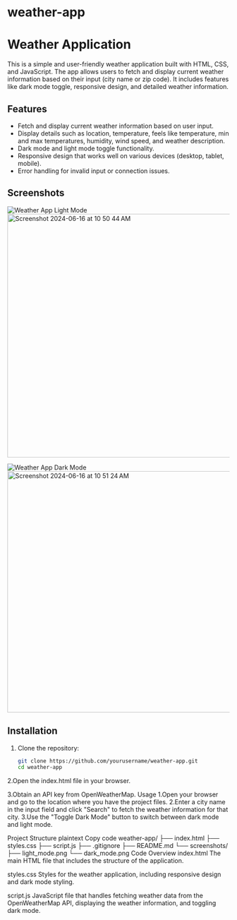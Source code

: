 # weather-app
# Weather Application

This is a simple and user-friendly weather application built with HTML, CSS, and JavaScript. The app allows users to fetch and display current weather information based on their input (city name or zip code). It includes features like dark mode toggle, responsive design, and detailed weather information.

## Features

- Fetch and display current weather information based on user input.
- Display details such as location, temperature, feels like temperature, min and max temperatures, humidity, wind speed, and weather description.
- Dark mode and light mode toggle functionality.
- Responsive design that works well on various devices (desktop, tablet, mobile).
- Error handling for invalid input or connection issues.

## Screenshots

![Weather App Light Mode](screenshots/light_mode.png)
<img width="552" alt="Screenshot 2024-06-16 at 10 50 44 AM" src="https://github.com/sravyaDongari/weather-app/assets/122468955/e405e5d7-1b31-4daf-b177-b7c21602cb66">





![Weather App Dark Mode](screenshots/dark_mode.png)
<img width="547" alt="Screenshot 2024-06-16 at 10 51 24 AM" src="https://github.com/sravyaDongari/weather-app/assets/122468955/60dd593b-ba5c-4ba8-a9c3-90e43ae6331d">


## Installation

1. Clone the repository:
   ```bash
   git clone https://github.com/yourusername/weather-app.git
   cd weather-app
2.Open the index.html file in your browser.

3.Obtain an API key from OpenWeatherMap.
Usage
1.Open your browser and go to the location where you have the project files.
2.Enter a city name in the input field and click "Search" to fetch the weather information for that city.
3.Use the "Toggle Dark Mode" button to switch between dark mode and light mode.

Project Structure
plaintext
Copy code
weather-app/
├── index.html
├── styles.css
├── script.js
├── .gitignore
├── README.md
└── screenshots/
    ├── light_mode.png
    └── dark_mode.png
Code Overview
index.html
The main HTML file that includes the structure of the application.

styles.css
Styles for the weather application, including responsive design and dark mode styling.

script.js
JavaScript file that handles fetching weather data from the OpenWeatherMap API, displaying the weather information, and toggling dark mode.
